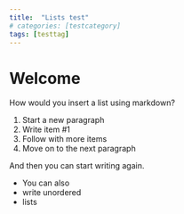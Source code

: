 ```yaml
---
title:  "Lists test"
# categories: [testcategory]
tags: [testtag]
---
```


# Welcome

How would you insert a list using markdown?

1. Start a new paragraph
2. Write item #1
3. Follow with more items
4. Move on to the next paragraph

And then you can start writing again. 

* You can also
* write unordered
* lists
